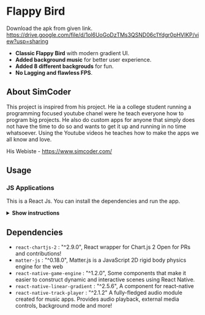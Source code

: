 # Flappy Bird

Download the apk from given link.
https://drive.google.com/file/d/1ol6UoGoDzTMs3QSND06c1Ydgr0pHVlKP/view?usp=sharing

* **Classic Flappy Bird** with modern gradient UI.
* **Added background music** for better user experience.
* **Added 8 different backgrouds** for fun.
* **No Lagging and flawless FPS**.

## About SimCoder

This project is inspired from his project.
He ia a college student running a programming focused youtube chanel were he teach everyone how to program big projects.
He also do custom apps for anyone that simply does not have the time to do so and wants to get it up and running in no time whatsoever.
Using the Youtube videos he teaches how to make the apps we all know and love. 

His Webiste - https://www.simcoder.com/

## Usage

### JS Applications

This is a React Js. You can install the dependencies and run the app.

<details><summary><b>Show instructions</b></summary>

1. Install the dependencies:

    ```sh
    $ npm install 
    ```

2. Run the app in the android.

    ```sh
    $ npm start
    ```
  
2. Run the app in the android.

    ```sh
    $ npm run android
    ```

3. This will start building the project and download the app in your device.
  
</details>


## Dependencies

* `react-chartjs-2` : "^2.9.0",  React wrapper for Chart.js 2 Open for PRs and contributions!
* `matter-js` : "^0.18.0",  Matter.js is a JavaScript 2D rigid body physics engine for the web
* `react-native-game-engine` : "^1.2.0",  Some components that make it easier to construct dynamic and interactive scenes using React Native.
* `react-native-linear-gradient` : "^2.5.6",  A <LinearGradient> component for react-native
* `react-native-track-player` : "^2.1.2"  A fully-fledged audio module created for music apps. Provides audio playback, external media controls, background mode and more!




